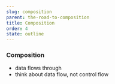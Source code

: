 ```yaml
---
slug: composition
parent: the-road-to-composition
title: Composition
order: 4
state: outline
---
```


### Composition

- data flows through
- think about data flow, not control flow
